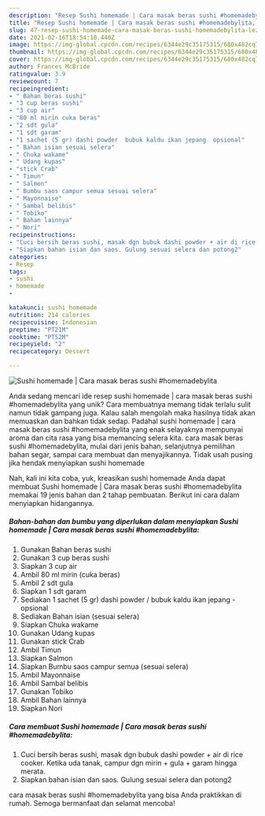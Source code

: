 ```yaml
---
description: "Resep Sushi homemade | Cara masak beras sushi #homemadebylita, Lezat"
title: "Resep Sushi homemade | Cara masak beras sushi #homemadebylita, Lezat"
slug: 47-resep-sushi-homemade-cara-masak-beras-sushi-homemadebylita-lezat
date: 2021-02-16T18:54:10.440Z
image: https://img-global.cpcdn.com/recipes/6344e29c35175315/680x482cq70/sushi-homemade-cara-masak-beras-sushi-homemadebylita-foto-resep-utama.jpg
thumbnail: https://img-global.cpcdn.com/recipes/6344e29c35175315/680x482cq70/sushi-homemade-cara-masak-beras-sushi-homemadebylita-foto-resep-utama.jpg
cover: https://img-global.cpcdn.com/recipes/6344e29c35175315/680x482cq70/sushi-homemade-cara-masak-beras-sushi-homemadebylita-foto-resep-utama.jpg
author: Frances McBride
ratingvalue: 3.9
reviewcount: 7
recipeingredient:
- " Bahan beras sushi"
- "3 cup beras sushi"
- "3 cup air"
- "80 ml mirin cuka beras"
- "2 sdt gula"
- "1 sdt garam"
- "1 sachet (5 gr) dashi powder  bubuk kaldu ikan jepang  opsional"
- " Bahan isian sesuai selera"
- " Chuka wakame"
- " Udang kupas"
- "stick Crab"
- " Timun"
- " Salmon"
- " Bumbu saos campur semua sesuai selera"
- " Mayonnaise"
- " Sambal belibis"
- " Tobiko"
- " Bahan lainnya"
- " Nori"
recipeinstructions:
- "Cuci bersih beras sushi, masak dgn bubuk dashi powder + air di rice cooker. Ketika uda tanak, campur dgn mirin + gula + garam hingga merata."
- "Siapkan bahan isian dan saos. Gulung sesuai selera dan potong2"
categories:
- Resep
tags:
- sushi
- homemade
- 

katakunci: sushi homemade  
nutrition: 214 calories
recipecuisine: Indonesian
preptime: "PT21M"
cooktime: "PT52M"
recipeyield: "2"
recipecategory: Dessert

---
```



![Sushi homemade | Cara masak beras sushi #homemadebylita](https://img-global.cpcdn.com/recipes/6344e29c35175315/680x482cq70/sushi-homemade-cara-masak-beras-sushi-homemadebylita-foto-resep-utama.jpg)

Anda sedang mencari ide resep sushi homemade | cara masak beras sushi #homemadebylita yang unik? Cara membuatnya memang tidak terlalu sulit namun tidak gampang juga. Kalau salah mengolah maka hasilnya tidak akan memuaskan dan bahkan tidak sedap. Padahal sushi homemade | cara masak beras sushi #homemadebylita yang enak selayaknya mempunyai aroma dan cita rasa yang bisa memancing selera kita.
 cara masak beras sushi #homemadebylita, mulai dari jenis bahan, selanjutnya pemilihan bahan segar, sampai cara membuat dan menyajikannya. Tidak usah pusing jika hendak menyiapkan sushi homemade 

Nah, kali ini kita coba, yuk, kreasikan sushi homemade  Anda dapat membuat Sushi homemade | Cara masak beras sushi #homemadebylita memakai 19 jenis bahan dan 2 tahap pembuatan. Berikut ini cara dalam menyiapkan hidangannya.

<!--inarticleads1-->

##### Bahan-bahan dan bumbu yang diperlukan dalam menyiapkan Sushi homemade | Cara masak beras sushi #homemadebylita:

1. Gunakan  Bahan beras sushi
1. Gunakan 3 cup beras sushi
1. Siapkan 3 cup air
1. Ambil 80 ml mirin (cuka beras)
1. Ambil 2 sdt gula
1. Siapkan 1 sdt garam
1. Sediakan 1 sachet (5 gr) dashi powder / bubuk kaldu ikan jepang - opsional
1. Sediakan  Bahan isian (sesuai selera)
1. Siapkan  Chuka wakame
1. Gunakan  Udang kupas
1. Gunakan stick Crab
1. Ambil  Timun
1. Siapkan  Salmon
1. Siapkan  Bumbu saos campur semua (sesuai selera)
1. Ambil  Mayonnaise
1. Ambil  Sambal belibis
1. Gunakan  Tobiko
1. Ambil  Bahan lainnya
1. Siapkan  Nori




<!--inarticleads2-->

##### Cara membuat Sushi homemade | Cara masak beras sushi #homemadebylita:

1. Cuci bersih beras sushi, masak dgn bubuk dashi powder + air di rice cooker. Ketika uda tanak, campur dgn mirin + gula + garam hingga merata.
1. Siapkan bahan isian dan saos. Gulung sesuai selera dan potong2




 cara masak beras sushi #homemadebylita yang bisa Anda praktikkan di rumah. Semoga bermanfaat dan selamat mencoba!

